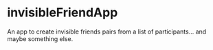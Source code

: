 invisibleFriendApp
==================

An app to create invisible friends pairs from a list of participants... and maybe something else.

